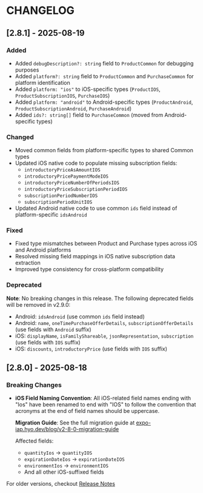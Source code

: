 # CHANGELOG

## [2.8.1] - 2025-08-19

### Added
- Added `debugDescription?: string` field to `ProductCommon` for debugging purposes
- Added `platform?: string` field to `ProductCommon` and `PurchaseCommon` for platform identification
- Added `platform: "ios"` to iOS-specific types (`ProductIOS`, `ProductSubscriptionIOS`, `PurchaseIOS`)
- Added `platform: "android"` to Android-specific types (`ProductAndroid`, `ProductSubscriptionAndroid`, `PurchaseAndroid`)
- Added `ids?: string[]` field to `PurchaseCommon` (moved from Android-specific types)

### Changed
- Moved common fields from platform-specific types to shared Common types
- Updated iOS native code to populate missing subscription fields:
  - `introductoryPriceAsAmountIOS`
  - `introductoryPricePaymentModeIOS`
  - `introductoryPriceNumberOfPeriodsIOS`
  - `introductoryPriceSubscriptionPeriodIOS`
  - `subscriptionPeriodNumberIOS`
  - `subscriptionPeriodUnitIOS`
- Updated Android native code to use common `ids` field instead of platform-specific `idsAndroid`

### Fixed
- Fixed type mismatches between Product and Purchase types across iOS and Android platforms
- Resolved missing field mappings in iOS native subscription data extraction
- Improved type consistency for cross-platform compatibility

### Deprecated
**Note**: No breaking changes in this release. The following deprecated fields will be removed in v2.9.0:
- Android: `idsAndroid` (use common `ids` field instead)
- Android: `name`, `oneTimePurchaseOfferDetails`, `subscriptionOfferDetails` (use fields with `Android` suffix)
- iOS: `displayName`, `isFamilyShareable`, `jsonRepresentation`, `subscription` (use fields with `IOS` suffix)
- iOS: `discounts`, `introductoryPrice` (use fields with `IOS` suffix)

## [2.8.0] - 2025-08-18

### Breaking Changes

- **iOS Field Naming Convention**: All iOS-related field names ending with "Ios" have been renamed to end with "IOS" to follow the convention that acronyms at the end of field names should be uppercase.

  **Migration Guide**: See the full migration guide at [expo-iap.hyo.dev/blog/v2-8-0-migration-guide](https://expo-iap.hyo.dev/blog/v2-8-0-migration-guide)

  Affected fields:
  - `quantityIos` → `quantityIOS`
  - `expirationDateIos` → `expirationDateIOS`
  - `environmentIos` → `environmentIOS`
  - And all other iOS-suffixed fields

For older versions, checkout [Release Notes](https://github.com/hyochan/expo-iap/releases)
